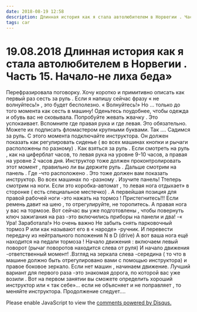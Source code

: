 ```yaml
---
date: 2018-08-19 12:58
description: Длинная история как я стала автолюбителем в Норвегии . Часть 15. Начало-не лиха беда»
tags: car
---
```

# 19.08.2018 Длинная история как я стала автолюбителем в Норвегии . Часть 15. Начало-не лиха беда»

Перефразировала поговорку. Хочу коротко и примитивно описать  как первый раз сесть за руль .  Если я напишу  сейчас фразу « не волнуйтесь!» , это будет бесполезно.  « Волнуйтесь!» Но ... только до того момента как сесть в машину!  Оденьтесь поудобнее, чтобы одежда и обувь вас не сковывала. Попробуйте жевать жвачку . Это успокаивает. Вспомните где правая рука и где левая.  Это обязательно. Можете их подписать фломастером крупными буквами.  Так .... Садимся  за руль. С этого момента подключайте инструктора. Он должен показать как регулировать сиденье ( во всех машинах кнопки и рычаги расположены по разному)   .  Как взяться за руль  . Если смотреть на руль , как на циферблат часов, то левая рука на уровне 9-10 часов, а правая  на уровне 2 часов дня.  Инструктор тоже должен проконтролировать этот момент  , правильно ли вы держите руль .  Дальше смотрим на панель . Где -что расположено . Это тоже должен вам показать инструктор. Во всех машинах по -разному . Изучите панель! Ттеперь смотрим на ноги. Если это коробка-автомат , то левая нога  отдыхает» в сторонке ( есть специальное местечко) . А первейшая позиция для правой рабочей ноги -это  нажать на тормоз !                                              Пристегнитесь!!!  Если ремень давит на шею , то отрегулируйте, не торопитесь.  А правая нога у вас на тормозе.    Вот сейчас вы уже подготовлены , чтобы повернуть ключ зажигания  на раз -это включились приборы на панели  и два!  -« Ура! Заработала!»    Но очень важно Не забыть снять парковочный тормоз  P  или  как называют его в « народе» -ручник.  И перевести передачу из нейтрального положения N в  D  (drive)      А вот ваша нога ещё находится на педали тормоза !   Начало движения : включаем левый поворот  (рычаг поворотов находится слева от руля) И начало движения -ответственный момент! .Взгляд  на зеркала слева -середина ( то что в машине должно быть отрегулировано вами с помощью инструктора) и правое боковое  зеркало.    Если нет машин , начинаем движение.        Лучший вариант для первого раза -это знакомая дорога, по которой вас уже возили .    Вот на первом занятии вы сможете определить хороший инструктор или « так себе»...   если не объясняет и не поправляет , то меняйте инструктора.        Продолжение следует....

<div id="disqus_thread"></div>
<script>
    /**
    *  RECOMMENDED CONFIGURATION VARIABLES: EDIT AND UNCOMMENT THE SECTION BELOW TO INSERT DYNAMIC VALUES FROM YOUR PLATFORM OR CMS.
    *  LEARN WHY DEFINING THESE VARIABLES IS IMPORTANT: https://disqus.com/admin/universalcode/#configuration-variables    */
    /*
    var disqus_config = function () {
    this.page.url = PAGE_URL;  // Replace PAGE_URL with your page's canonical URL variable
    this.page.identifier = PAGE_IDENTIFIER; // Replace PAGE_IDENTIFIER with your page's unique identifier variable
    };
    */
    (function() { // DON'T EDIT BELOW THIS LINE
    var d = document, s = d.createElement('script');
    s.src = 'https://irina-blog-1.disqus.com/embed.js';
    s.setAttribute('data-timestamp', +new Date());
    (d.head || d.body).appendChild(s);
    })();
</script>
<noscript>Please enable JavaScript to view the <a href="https://disqus.com/?ref_noscript">comments powered by Disqus.</a></noscript>
